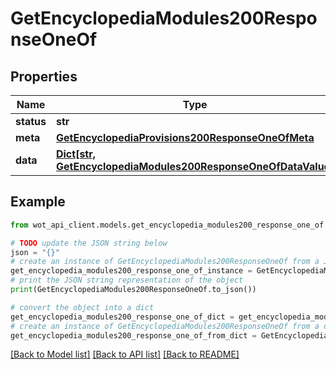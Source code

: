 # GetEncyclopediaModules200ResponseOneOf


## Properties

Name | Type | Description | Notes
------------ | ------------- | ------------- | -------------
**status** | **str** |  | 
**meta** | [**GetEncyclopediaProvisions200ResponseOneOfMeta**](GetEncyclopediaProvisions200ResponseOneOfMeta.md) |  | 
**data** | [**Dict[str, GetEncyclopediaModules200ResponseOneOfDataValue]**](GetEncyclopediaModules200ResponseOneOfDataValue.md) |  | 

## Example

```python
from wot_api_client.models.get_encyclopedia_modules200_response_one_of import GetEncyclopediaModules200ResponseOneOf

# TODO update the JSON string below
json = "{}"
# create an instance of GetEncyclopediaModules200ResponseOneOf from a JSON string
get_encyclopedia_modules200_response_one_of_instance = GetEncyclopediaModules200ResponseOneOf.from_json(json)
# print the JSON string representation of the object
print(GetEncyclopediaModules200ResponseOneOf.to_json())

# convert the object into a dict
get_encyclopedia_modules200_response_one_of_dict = get_encyclopedia_modules200_response_one_of_instance.to_dict()
# create an instance of GetEncyclopediaModules200ResponseOneOf from a dict
get_encyclopedia_modules200_response_one_of_from_dict = GetEncyclopediaModules200ResponseOneOf.from_dict(get_encyclopedia_modules200_response_one_of_dict)
```
[[Back to Model list]](../README.md#documentation-for-models) [[Back to API list]](../README.md#documentation-for-api-endpoints) [[Back to README]](../README.md)


